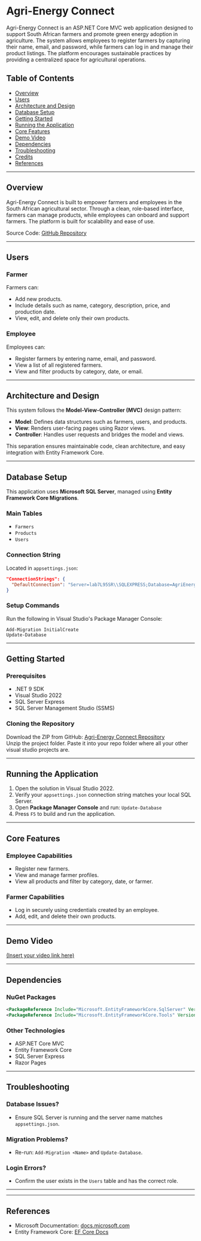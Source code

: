 # Agri-Energy Connect

Agri-Energy Connect is an ASP.NET Core MVC web application designed to support South African farmers and promote green energy adoption in agriculture. The system allows employees to register farmers by capturing their name, email, and password, while farmers can log in and manage their product listings. The platform encourages sustainable practices by providing a centralized space for agricultural operations.

## Table of Contents
- [Overview](#overview)
- [Users](#users)
- [Architecture and Design](#architecture-and-design)
- [Database Setup](#database-setup)
- [Getting Started](#getting-started)
- [Running the Application](#running-the-application)
- [Core Features](#core-features)
- [Demo Video](#demo-video)
- [Dependencies](#dependencies)
- [Troubleshooting](#troubleshooting)
- [Credits](#credits)
- [References](#references)

---

## Overview

Agri-Energy Connect is built to empower farmers and employees in the South African agricultural sector. Through a clean, role-based interface, farmers can manage products, while employees can onboard and support farmers. The platform is built for scalability and ease of use.

Source Code: [GitHub Repository](https://github.com/VCDN-2025/prog7311-part-2-JadinNaicker.git)

---

## Users

### Farmer
Farmers can:
- Add new products.
- Include details such as name, category, description, price, and production date.
- View, edit, and delete only their own products.

### Employee
Employees can:
- Register farmers by entering name, email, and password.
- View a list of all registered farmers.
- View and filter products by category, date, or email.

---

## Architecture and Design

This system follows the **Model-View-Controller (MVC)** design pattern:
- **Model**: Defines data structures such as farmers, users, and products.
- **View**: Renders user-facing pages using Razor views.
- **Controller**: Handles user requests and bridges the model and views.

This separation ensures maintainable code, clean architecture, and easy integration with Entity Framework Core.

---

## Database Setup

This application uses **Microsoft SQL Server**, managed using **Entity Framework Core Migrations**.

### Main Tables
- `Farmers`
- `Products`
- `Users`

### Connection String
Located in `appsettings.json`:
```json
"ConnectionStrings": {
  "DefaultConnection": "Server=lab7L95SR\\SQLEXPRESS;Database=AgriEnergyConnectDB;Trusted_Connection=True;Encrypt=False;"
}
```

### Setup Commands
Run the following in Visual Studio's Package Manager Console:
```
Add-Migration InitialCreate
Update-Database
```

---

## Getting Started

### Prerequisites
- .NET 9 SDK  
- Visual Studio 2022  
- SQL Server Express  
- SQL Server Management Studio (SSMS)  

### Cloning the Repository
Download the ZIP from GitHub: [Agri-Energy Connect Repository](https://github.com/VCDN-2025/prog7311-part-2-JadinNaicker.git)  
Unzip the project folder. Paste it into your repo folder where all your other visual studio projects are.

---

## Running the Application

1. Open the solution in Visual Studio 2022.
2. Verify your `appsettings.json` connection string matches your local SQL Server.
3. Open **Package Manager Console** and run: `Update-Database`
4. Press `F5` to build and run the application.

---

## Core Features

### Employee Capabilities
- Register new farmers.
- View and manage farmer profiles.
- View all products and filter by category, date, or farmer.

### Farmer Capabilities
- Log in securely using credentials created by an employee.
- Add, edit, and delete their own products.

---

## Demo Video

[(Insert your video link here)](https://youtu.be/YVa4T5H6Wao)

---

## Dependencies

### NuGet Packages
```xml
<PackageReference Include="Microsoft.EntityFrameworkCore.SqlServer" Version="9.0.4" />
<PackageReference Include="Microsoft.EntityFrameworkCore.Tools" Version="9.0.4" />
```

### Other Technologies
- ASP.NET Core MVC  
- Entity Framework Core  
- SQL Server Express  
- Razor Pages  

---

## Troubleshooting

### Database Issues?
- Ensure SQL Server is running and the server name matches `appsettings.json`.

### Migration Problems?
- Re-run: `Add-Migration <Name>` and `Update-Database`.

### Login Errors?
- Confirm the user exists in the `Users` table and has the correct role.

---


---

## References

- Microsoft Documentation: [docs.microsoft.com](https://docs.microsoft.com)
- Entity Framework Core: [EF Core Docs](https://learn.microsoft.com/en-us/ef/core/)
